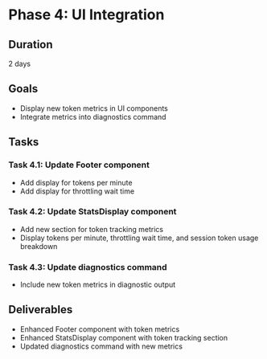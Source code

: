 # Phase 4: UI Integration

## Duration
2 days

## Goals
- Display new token metrics in UI components
- Integrate metrics into diagnostics command

## Tasks

### Task 4.1: Update Footer component
- Add display for tokens per minute
- Add display for throttling wait time

### Task 4.2: Update StatsDisplay component
- Add new section for token tracking metrics
- Display tokens per minute, throttling wait time, and session token usage breakdown

### Task 4.3: Update diagnostics command
- Include new token metrics in diagnostic output

## Deliverables
- Enhanced Footer component with token metrics
- Enhanced StatsDisplay component with token tracking section
- Updated diagnostics command with new metrics